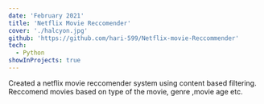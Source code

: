 ```yaml
---
date: 'February 2021'
title: 'Netflix Movie Reccomender'
cover: './halcyon.jpg'
github: 'https://github.com/hari-599/Netflix-movie-Reccommender'
tech:
  - Python
showInProjects: true
---
```


Created a netflix movie reccomender system using content based filtering. Reccomend movies based on type of the movie, genre ,movie age etc.
